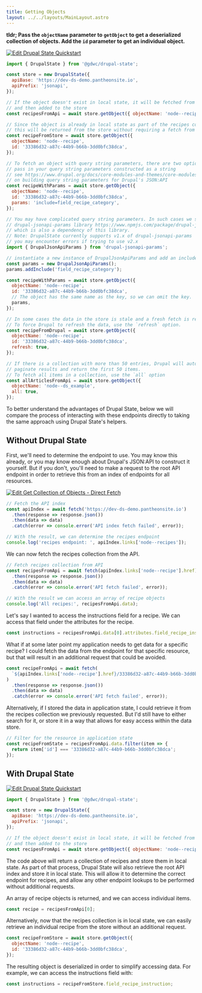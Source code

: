 ```yaml
---
title: Getting Objects
layout: ../../layouts/MainLayout.astro
---
```


**tldr; Pass the `objectName` parameter to `getObject` to get a deserialized
collection of objects. Add the `id` parameter to get an individual object.**

[![Edit Drupal State Quickstart](https://codesandbox.io/static/img/play-codesandbox.svg)](https://codesandbox.io/s/drupal-state-quickstart-z3rlm?expanddevtools=1&fontsize=14&hidenavigation=1&theme=dark)

```js
import { DrupalState } from '@gdwc/drupal-state';

const store = new DrupalState({
  apiBase: 'https://dev-ds-demo.pantheonsite.io',
  apiPrefix: 'jsonapi',
});

// If the object doesn't exist in local state, it will be fetched from the API
// and then added to the store
const recipesFromApi = await store.getObject({ objectName: 'node--recipe' });

// Since the object is already in local state as part of the recipes collection,
// this will be returned from the store without requiring a fetch from Drupal.
const recipeFromStore = await store.getObject({
  objectName: 'node--recipe',
  id: '33386d32-a87c-44b9-b66b-3dd0bfc38dca',
});

// To fetch an object with query string parameters, there are two options.
// pass in your query string parameters constructed as a string
// see https://www.drupal.org/docs/core-modules-and-themes/core-modules/jsonapi-module/fetching-resources-get for more information
// on building query string parameters for Drupal's JSON:API
const recipeWithParams = await store.getObject({
  objectName: 'node--recipe',
  id: '33386d32-a87c-44b9-b66b-3dd0bfc38dca',
  params: 'include=field_recipe_category',
});

// You may have complicated query string parameters. In such cases we suggest using the
// drupal-jsonapi-params library https://www.npmjs.com/package/drupal-jsonapi-params
// which is also a dependency of this library.
// Note: DrupalState currently supports v1.x of drupal-jsonapi-params
// you may encounter errors if trying to use v2.x
import { DrupalJsonApiParams } from 'drupal-jsonapi-params';

// instantiate a new instance of DrupalJsonApiParams and add an include
const params = new DrupalJsonApiParams();
params.addInclude('field_recipe_category');

const recipeWithParams = await store.getObject({
  objectName: 'node--recipe',
  id: '33386d32-a87c-44b9-b66b-3dd0bfc38dca',
  // The object has the same name as the key, so we can omit the key.
  params,
});

// In some cases the data in the store is stale and a fresh fetch is required.
// To force Drupal to refresh the data, use the `refresh` option.
const recipeFromDrupal = await store.getObject({
  objectName: 'node--recipe',
  id: '33386d32-a87c-44b9-b66b-3dd0bfc38dca',
  refresh: true,
});

// If there is a collection with more than 50 entries, Drupal will automatically
// paginate results and return the first 50 items.
// To fetch all items in a collection, use the `all` option
const allArticlesFromApi = await store.getObject({
  objectName: 'node--ds_example',
  all: true,
});
```

To better understand the advantages of Drupal State, below we will compare the
process of interacting with these endpoints directly to taking the same approach
using Drupal State's helpers.

## Without Drupal State

First, we'll need to determine the endpoint to use. You may know this already,
or you may know enough about Drupal's JSON:API to construct it yourself. But if
you don't, you'll need to make a request to the root API endpoint in order to
retrieve this from an index of endpoints for all resources.

[![Edit Get Collection of Objects - Direct Fetch](https://codesandbox.io/static/img/play-codesandbox.svg)](https://codesandbox.io/s/get-collection-of-objects-direct-fetch-k7utt?fontsize=14&hidenavigation=1&theme=dark)

```js
// Fetch the API index
const apiIndex = await fetch('https://dev-ds-demo.pantheonsite.io')
  .then(response => response.json())
  .then(data => data)
  .catch(error => console.error('API index fetch failed', error));

// With the result, we can determine the recipes endpoint
console.log('recipes endpoint: ', apiIndex.links['node--recipes']);
```

We can now fetch the recipes collection from the API.

```js
// Fetch recipes collection from API
const recipesFromApi = await fetch(apiIndex.links['node--recipe'].href)
  .then(response => response.json())
  .then(data => data)
  .catch(error => console.error('API fetch failed', error));

// With the result we can access an array of recipe objects
console.log('All recipes:', recipesFromApi.data);
```

Let's say I wanted to access the instructions field for a recipe. We can access
that field under the attributes for the recipe.

```js
const instructions = recipesFromApi.data[0].attributes.field_recipe_instruction;
```

What if at some later point my application needs to get data for a specific
recipe? I could fetch the data from the endpoint for that specific resource, but
that will result in an additional request that could be avoided.

```js
const recipeFromApi = await fetch(
  `${apiIndex.links['node--recipe'].href}/33386d32-a87c-44b9-b66b-3dd0bfc38dca`
)
  .then(response => response.json())
  .then(data => data)
  .catch(error => console.error('API fetch failed', error));
```

Alternatively, if I stored the data in application state, I could retrieve it
from the recipes collection we previously requested. But I'd still have to
either search for it, or store it in a way that allows for easy access within
the data store.

```js
// Filter for the resource in application state
const recipeFromState = recipesFromApi.data.filter(item => {
  return item['id'] === '33386d32-a87c-44b9-b66b-3dd0bfc38dca';
});
```

## With Drupal State

[![Edit Drupal State Quickstart](https://codesandbox.io/static/img/play-codesandbox.svg)](https://codesandbox.io/s/drupal-state-quickstart-z3rlm?expanddevtools=1&fontsize=14&hidenavigation=1&theme=dark)

```js
import { DrupalState } from '@gdwc/drupal-state';

const store = new DrupalState({
  apiBase: 'https://dev-ds-demo.pantheonsite.io',
  apiPrefix: 'jsonapi',
});

// If the object doesn't exist in local state, it will be fetched from the API
// and then added to the store
const recipesFromApi = await store.getObject({ objectName: 'node--recipe' });
```

The code above will return a collection of recipes and store them in local
state. As part of that process, Drupal State will also retrieve the root API
index and store it in local state. This will allow it to determine the correct
endpoint for recipes, and allow any other endpoint lookups to be performed
without additional requests.

An array of recipe objects is returned, and we can access individual items.

```js
const recipe = recipesFromApi[0];
```

Alternatively, now that the recipes collection is in local state, we can easily
retrieve an individual recipe from the store without an additional request.

```js
const recipeFromStore = await store.getObject({
  objectName: 'node--recipe',
  id: '33386d32-a87c-44b9-b66b-3dd0bfc38dca',
});
```

The resulting object is deserialized in order to simplify accessing data. For
example, we can access the instructions field with:

```js
const instructions = recipeFromStore.field_recipe_instruction;
```
